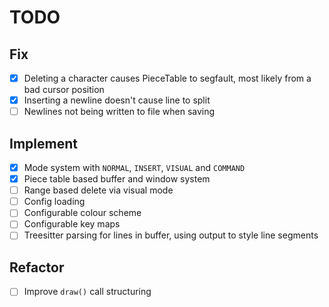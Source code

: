 # TODO

## Fix

* [X] Deleting a character causes PieceTable to segfault, most likely from a bad cursor position
* [X] Inserting a newline doesn't cause line to split
* [ ] Newlines not being written to file when saving

## Implement

* [X] Mode system with `NORMAL`, `INSERT`, `VISUAL` and `COMMAND`
* [X] Piece table based buffer and window system
* [ ] Range based delete via visual mode
* [ ] Config loading
* [ ] Configurable colour scheme
* [ ] Configurable key maps
* [ ] Treesitter parsing for lines in buffer, using output to style line segments

## Refactor

* [ ] Improve `draw()` call structuring
